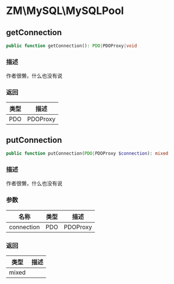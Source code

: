 # ZM\MySQL\MySQLPool

## getConnection

```php
public function getConnection(): PDO|PDOProxy|void
```

### 描述

作者很懒，什么也没有说

### 返回

| 类型 | 描述 |
| ---- | ----------- |
| PDO|PDOProxy|void |  |


## putConnection

```php
public function putConnection(PDO|PDOProxy $connection): mixed
```

### 描述

作者很懒，什么也没有说

### 参数

| 名称 | 类型 | 描述 |
| -------- | ---- | ----------- |
| connection | PDO|PDOProxy |  |

### 返回

| 类型 | 描述 |
| ---- | ----------- |
| mixed |  |
